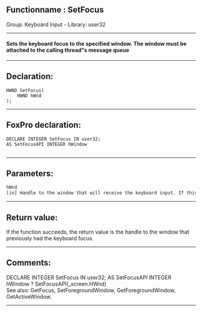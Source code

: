 <link rel="stylesheet" type="text/css" href="../../css/win32api.css">  
<link rel="stylesheet" href="https://cdnjs.cloudflare.com/ajax/libs/font-awesome/4.7.0/css/font-awesome.min.css">

## Functionname : SetFocus
Group: Keyboard Input - Library: user32    
***  


#### Sets the keyboard focus to the specified window. The window must be attached to the calling thread"s message queue
***  


## Declaration:
```foxpro  
HWND SetFocus(
	HWND hWnd
);  
```  
***  


## FoxPro declaration:
```foxpro  
DECLARE INTEGER SetFocus IN user32;
AS SetFocusAPI INTEGER hWindow
  
```  
***  


## Parameters:
```txt  
hWnd
[in] Handle to the window that will receive the keyboard input. If this parameter is NULL, keystrokes are ignored.  
```  
***  


## Return value:
If the function succeeds, the return value is the handle to the window that previously had the keyboard focus.   
***  


## Comments:
<div class="precode">DECLARE INTEGER SetFocus IN user32;  
	AS SetFocusAPI INTEGER hWindow  
? SetFocusAPI(_screen.HWnd)  
</div>  
See also: GetFocus, SetForegroundWindow, GetForegroundWindow, GetActiveWindow.  
  
***  

